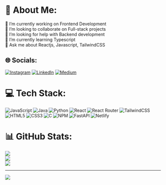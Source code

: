 # 💫 About Me:
🔭 I’m currently working on Frontend Development<br>👯 I’m looking to collaborate on Full-stack projects<br>🤝 I’m looking for help with Backend development<br>🌱 I’m currently learning Typescript<br>💬 Ask me about Reactjs, Javascript, TailwindCSS<br>


## 🌐 Socials:
[![Instagram](https://img.shields.io/badge/Instagram-%23E4405F.svg?logo=Instagram&logoColor=white)](https://instagram.com/taherpatrawala_) [![LinkedIn](https://img.shields.io/badge/LinkedIn-%230077B5.svg?logo=linkedin&logoColor=white)](https://linkedin.com/in/taher-patrawala-88813725a/) [![Medium](https://img.shields.io/badge/Medium-12100E?logo=medium&logoColor=white)](https://medium.com/@TaherPatrawala) 

# 💻 Tech Stack:
![JavaScript](https://img.shields.io/badge/javascript-%23323330.svg?style=for-the-badge&logo=javascript&logoColor=%23F7DF1E) ![Java](https://img.shields.io/badge/java-%23ED8B00.svg?style=for-the-badge&logo=java&logoColor=white) ![Python](https://img.shields.io/badge/python-3670A0?style=for-the-badge&logo=python&logoColor=ffdd54) ![React](https://img.shields.io/badge/react-%2320232a.svg?style=for-the-badge&logo=react&logoColor=%2361DAFB) ![React Router](https://img.shields.io/badge/React_Router-CA4245?style=for-the-badge&logo=react-router&logoColor=white) ![TailwindCSS](https://img.shields.io/badge/tailwindcss-%2338B2AC.svg?style=for-the-badge&logo=tailwind-css&logoColor=white) ![HTML5](https://img.shields.io/badge/html5-%23E34F26.svg?style=for-the-badge&logo=html5&logoColor=white) ![CSS3](https://img.shields.io/badge/css3-%231572B6.svg?style=for-the-badge&logo=css3&logoColor=white) ![C](https://img.shields.io/badge/c-%2300599C.svg?style=for-the-badge&logo=c&logoColor=white) ![NPM](https://img.shields.io/badge/NPM-%23000000.svg?style=for-the-badge&logo=npm&logoColor=white) ![FastAPI](https://img.shields.io/badge/FastAPI-005571?style=for-the-badge&logo=fastapi) ![Netlify](https://img.shields.io/badge/netlify-%23000000.svg?style=for-the-badge&logo=netlify&logoColor=#00C7B7)
# 📊 GitHub Stats:
![](https://github-readme-stats.vercel.app/api?username=Taherpatrawala&theme=dark&hide_border=true&include_all_commits=false&count_private=false)<br/>
![](https://github-readme-streak-stats.herokuapp.com/?user=Taherpatrawala&theme=dark&hide_border=true)<br/>
![](https://github-readme-stats.vercel.app/api/top-langs/?username=Taherpatrawala&theme=dark&hide_border=true&include_all_commits=false&count_private=false&layout=compact)

---
[![](https://visitcount.itsvg.in/api?id=Taherpatrawala&icon=4&color=12)](https://visitcount.itsvg.in)

<!-- Proudly created with GPRM ( https://gprm.itsvg.in ) -->
